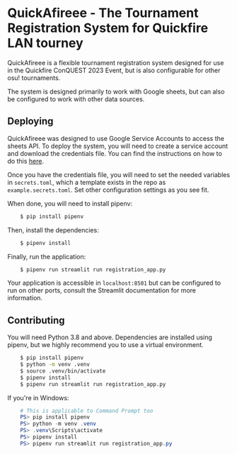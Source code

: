 # QuickAfireee - The Tournament Registration System for Quickfire LAN tourney

QuickAfireee is a flexible tournament registration system designed for use in the Quickfire ConQUEST 2023 Event, but is
also configurable for other osu! tournaments.

The system is designed primarily to work with Google sheets, but can also be configured to work with other data sources.

## Deploying

QuickAfireee was designed to use Google Service Accounts to access the sheets API. To deploy the system, you will need
to create a service account and download the credentials file. You can find the instructions on how to do this
[here](https://developers.google.com/identity/protocols/oauth2/service-account).

Once you have the credentials file, you will need to set the needed variables in `secrets.toml`, which a template exists
in the repo as `example.secrets.toml`. Set other configuration settings as you see fit.

When done, you will need to install pipenv:

```bash
    $ pip install pipenv
```

Then, install the dependencies:

```bash
    $ pipenv install
```

Finally, run the application:

```bash
    $ pipenv run streamlit run registration_app.py
```
Your application is accessible in `localhost:8501` but can be configured to run on other ports, consult the Streamlit
documentation for more information.
## Contributing

You will need Python 3.8 and above. Dependencies are installed using pipenv, but we highly recommend you to use a
virtual environment.

```bash
    $ pip install pipenv
    $ python -m venv .venv
    $ source .venv/bin/activate
    $ pipenv install
    $ pipenv run streamlit run registration_app.py
```

If you're in Windows:

```powershell
    # This is applicable to Command Prompt too
    PS> pip install pipenv
    PS> python -m venv .venv
    PS> .venv\Scripts\activate
    PS> pipenv install
    PS> pipenv run streamlit run registration_app.py
```
